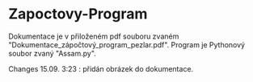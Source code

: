 # Zapoctovy-Program


Dokumentace je v přiloženém pdf souboru zvaném "Dokumentace_zápočtový_program_pezlar.pdf". Program je Pythonový soubor zvaný "Assam.py".

Changes 15.09. 3:23 : přidán obrázek do dokumentace.
